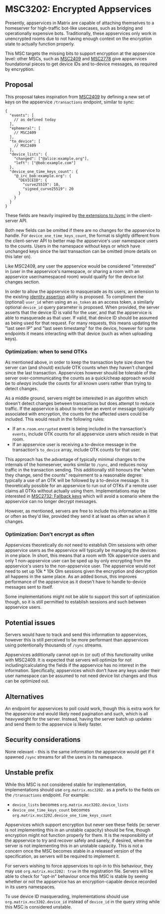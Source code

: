 # MSC3202: Encrypted Appservices

Presently, appservices in Matrix are capable of attaching themselves to a homeserver for high-traffic
bot-like usecases, such as bridging and operationally expensive bots. Traditionally, these appservices
only work in unencrypted rooms due to not having enough context on the encryption state to actually
function properly.

This MSC targets the missing bits to support encryption at the appservice level: other MSCs, such as
[MSC2409](https://github.com/matrix-org/matrix-doc/pull/2409) and [MSC2778](https://github.com/matrix-org/matrix-doc/pull/2778)
give appservices foundational pieces to get device IDs and to-device messages, as required by encryption.

## Proposal

This proposal takes inspiration from [MSC2409](https://github.com/matrix-org/matrix-doc/pull/2409) by
defining a new set of keys on the appservice `/transactions` endpoint, similar to sync:

```json5
{
  "events": [
    // as defined today
  ],
  "ephemeral": [
    // MSC2409
  ],
  "to_device": [
    // MSC2409
  ],
  "device_lists": {
    "changed": ["@alice:example.org"],
    "left": ["@bob:example.com"]
  },
  "device_one_time_keys_count": {
    "@_irc_bob:example.org": {
      "DEVICEID": {
        "curve25519": 10,
        "signed_curve25519": 20
      }
    }
  }
}
```

These fields are heavily inspired by [the extensions to /sync](https://matrix.org/docs/spec/client_server/r0.6.1#id84)
in the client-server API.

Both new fields can be omitted if there are no changes for the appservice to handle. For
`device_one_time_keys_count`, the format is slightly different from the client-server API to better
map the appservice's user namespace users to the counts. Users in the namespace without keys or
which have unchanged keys since the last transaction can be omitted (more details on this later on).

Like MSC2409, any user the appservice would be considered "interested" in (user in the appservice's
namespace, or sharing a room with an appservice user/namespaced room) would qualify for the device
list changes section.

In order to allow the appservice to masquerade as its users, an extension to the existing
[identity assertion](https://matrix.org/docs/spec/application_service/r0.1.2#identity-assertion)
ability is proposed. To compliment the (optional) `user_id` when using an `as_token` as an access
token, a similarly optional `device_id` query parameter is proposed. When provided, the server asserts
that the device ID is valid for the user, and that the appservice is able to masquerade as that user.
If valid, that device ID should be assumed as being used for that request. For many requests, this
means updating the "last seen IP" and "last seen timestamp" for the device, however for some endpoints
it means interacting with that device (such as when uploading keys).

### Optimization: when to send OTKs

As mentioned above, in order to keep the transaction byte size down the server can (and should) exclude
OTK counts when they haven't changed since the last transaction. Appservices however should be tolerable
of the server over-communicating the counts as a quick/cheap approach would be to *always* include the
counts for all known users rather than trying to detect changes.

As a middle ground, servers might be interested in an algorithm which doesn't detect changes between
transactions but does attempt to reduce traffic. If the appservice is about to receive an event or
message typically associated with encryption, the counts for the affected users could be included. This
would result in the following rules:
* If an `m.room.encrypted` event is being included in the transaction's `events`, include OTK counts for
  all appservice users which reside in that room.
* If an appservice user is receiving a to-device message in the transaction's `to_device` array, include
  OTK counts for that user.

This approach has the advantage of typically minimal changes to the internals of the homeserver, works
similar to `/sync`, and reduces noisy traffic in the transaction sending. This additionally still honours
the "when they change, send the counts" requirement to a reasonable degree: typically a use of an OTK will
be followed by a to-device message. It is theoretically possible for an appservice to run out of OTKs if
a remote user claims all OTKs without actually using them. Implementations may be interested in
[MSC2732: Fallback keys](https://github.com/matrix-org/matrix-doc/pull/2732) which will avoid a scenario
where the appservice can no longer decrypt messages.

However, as mentioned, servers are free to include this information as little or often as they'd like,
provided they send it at least as often as when it changes.

### Optimization: Don't encrypt as often

Appservices theoretically do not need to establish Olm sessions with other appservice users as the appservice
will typically be managing the devices in one place. In short, this means that a room with 10k appservice
users and only 1 non-appservice user can be sped up by only encrypting from the appservice's users to the
non-appservice user. The appservice would not need to set up 10k * 10k Olm sessions given the encryption
and decryption all happens in the same place. As an added bonus, this improves performance of the appservice
as it doesn't have to handle to-device messages sent to itself.

Some implementations might not be able to support this sort of optimization though, so it is still permitted
to establish sessions and such between appservice users.

## Potential issues

Servers would have to track and send this information to appservices, however this is still perceived
to be more performant than appservices using potentionally thousands of `/sync` streams.

Appservices additionally cannot opt-in (or out) of this functionality unlike with MSC2409. It is
expected that servers will optimize for not including/calculating the fields if the appservice has
no interest in the information. Specifically, appservices which don't have any keys under their user
namespace can be assumed to not need device list changes and thus can be optimized out.

## Alternatives

An endpoint for appservices to poll could work, though this is extra work for the appservice and would
likely need pagination and such, which is all heavyweight for the server. Instead, having the server
batch up updates and send them to the appservice is likely faster.

## Security considerations

None relevant - this is the same information the appservice would get if it spawned `/sync` streams for
all the users in its namespace.

## Unstable prefix

While this MSC is not considered stable for implementation, implementations should use `org.matrix.msc3202.`
as a prefix to the fields on the `/transactions` endpoint. For example:
* `device_lists` becomes `org.matrix.msc3202.device_lists`
* `device_one_time_keys_count` becomes `org.matrix.msc3202.device_one_time_keys_count`

Appservices which support encryption but never see these fields (ie: server is not implementing this in an
unstable capacity) should be fine, though encryption might not function properly for them. It is the
responsibility of the appservice to try and recover safely and sanely, if desired, when the server is not
implementing this in an unstable capacity. This is not a concern once the MSC becomes stable in a released
version of the specification, as servers will be required to implement it.

For servers wishing to force appservices to opt-in to this behaviour, they may use `org.matrix.msc3202: true`
in the registration file. Servers will be able to check for "opt-in" behaviour once this MSC is stable by
seeing whether or not the appservice has an encryption-capable device recorded in its users namespaces.

To use device ID masquerading, implementations should use `org.matrix.msc3202.device_id` instead of `device_id`
in the query string while this MSC is considered unstable.
